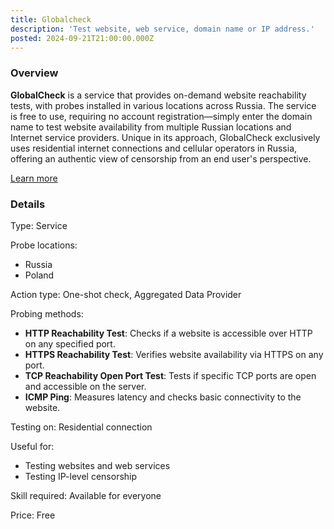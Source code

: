 ```yaml
---
title: Globalcheck
description: 'Test website, web service, domain name or IP address.'
posted: 2024-09-21T21:00:00.000Z
---
```

### Overview
**GlobalCheck** is a service that provides on-demand website reachability tests, with probes installed in various locations across Russia. The service is free to use, requiring no account registration—simply enter the domain name to test website availability from multiple Russian locations and Internet service providers. Unique in its approach, GlobalCheck exclusively uses residential internet connections and cellular operators in Russia, offering an authentic view of censorship from an end user's perspective.

[Learn more](https://globalcheck.net/)

### Details
Type: Service

Probe locations:
>
 - Russia
 - Poland

Action type: One-shot check, Aggregated Data Provider

Probing methods:
>
- **HTTP Reachability Test**: Checks if a website is accessible over HTTP on any specified port.
- **HTTPS Reachability Test**: Verifies website availability via HTTPS on any port.
- **TCP Reachability Open Port Test**: Tests if specific TCP ports are open and accessible on the server.
- **ICMP Ping**: Measures latency and checks basic connectivity to the website.

Testing on: Residential connection

Useful for:
>
 - Testing websites and web services
 - Testing IP-level censorship

Skill required: Available for everyone

Price: Free
